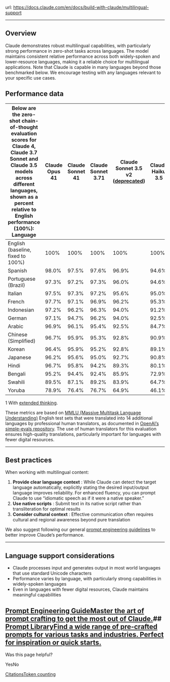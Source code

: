 url: https://docs.claude.com/en/docs/build-with-claude/multilingual-support

---

## Overview

Claude demonstrates robust multilingual capabilities, with particularly strong performance in zero-shot tasks across languages. The model maintains consistent relative performance across both widely-spoken and lower-resource languages, making it a reliable choice for multilingual applications. Note that Claude is capable in many languages beyond those benchmarked below. We encourage testing with any languages relevant to your specific use cases.

## Performance data

Below are the zero-shot chain-of-thought evaluation scores for Claude 4, Claude 3.7 Sonnet and Claude 3.5 models across different languages, shown as a percent relative to English performance \(100%\): Language| Claude Opus 41| Claude Sonnet 41| Claude Sonnet 3.71| Claude Sonnet 3.5 v2 \([deprecated](/en/docs/about-claude/model-deprecations)\)| Claude Haiku 3.5
---|---|---|---|---|---
English \(baseline, fixed to 100%\)| 100%| 100%| 100%| 100%| 100%
Spanish| 98.0%| 97.5%| 97.6%| 96.9%| 94.6%
Portuguese \(Brazil\)| 97.3%| 97.2%| 97.3%| 96.0%| 94.6%
Italian| 97.5%| 97.3%| 97.2%| 95.6%| 95.0%
French| 97.7%| 97.1%| 96.9%| 96.2%| 95.3%
Indonesian| 97.2%| 96.2%| 96.3%| 94.0%| 91.2%
German| 97.1%| 94.7%| 96.2%| 94.0%| 92.5%
Arabic| 96.9%| 96.1%| 95.4%| 92.5%| 84.7%
Chinese \(Simplified\)| 96.7%| 95.9%| 95.3%| 92.8%| 90.9%
Korean| 96.4%| 95.9%| 95.2%| 92.8%| 89.1%
Japanese| 96.2%| 95.6%| 95.0%| 92.7%| 90.8%
Hindi| 96.7%| 95.8%| 94.2%| 89.3%| 80.1%
Bengali| 95.2%| 94.4%| 92.4%| 85.9%| 72.9%
Swahili| 89.5%| 87.1%| 89.2%| 83.9%| 64.7%
Yoruba| 78.9%| 76.4%| 76.7%| 64.9%| 46.1%
1 With [extended thinking](/en/docs/build-with-claude/extended-thinking).

These metrics are based on [MMLU \(Massive Multitask Language Understanding\)](https://en.wikipedia.org/wiki/MMLU) English test sets that were translated into 14 additional languages by professional human translators, as documented in [OpenAI’s simple-evals repository](https://github.com/openai/simple-evals/blob/main/multilingual_mmlu_benchmark_results.md). The use of human translators for this evaluation ensures high-quality translations, particularly important for languages with fewer digital resources.

* * *

## Best practices

When working with multilingual content:

  1. **Provide clear language context** : While Claude can detect the target language automatically, explicitly stating the desired input/output language improves reliability. For enhanced fluency, you can prompt Claude to use “idiomatic speech as if it were a native speaker.”
  2. **Use native scripts** : Submit text in its native script rather than transliteration for optimal results
  3. **Consider cultural context** : Effective communication often requires cultural and regional awareness beyond pure translation

We also suggest following our general [prompt engineering guidelines](/en/docs/build-with-claude/prompt-engineering/overview) to better improve Claude’s performance.

* * *

## Language support considerations

  * Claude processes input and generates output in most world languages that use standard Unicode characters
  * Performance varies by language, with particularly strong capabilities in widely-spoken languages
  * Even in languages with fewer digital resources, Claude maintains meaningful capabilities

## [Prompt Engineering GuideMaster the art of prompt crafting to get the most out of Claude.](/en/docs/build-with-claude/prompt-engineering/overview)## [Prompt LibraryFind a wide range of pre-crafted prompts for various tasks and industries. Perfect for inspiration or quick starts.](/en/resources/prompt-library)

Was this page helpful?

YesNo

[Citations](/en/docs/build-with-claude/citations)[Token counting](/en/docs/build-with-claude/token-counting)
